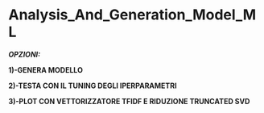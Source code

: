 # Analysis_And_Generation_Model_ML
 
 ___OPZIONI:___
 
__1)-GENERA MODELLO__

__2)-TESTA CON IL TUNING DEGLI IPERPARAMETRI__

__3)-PLOT CON VETTORIZZATORE TFIDF E RIDUZIONE TRUNCATED SVD__

